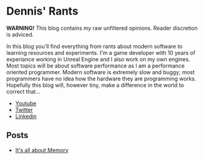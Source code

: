 # Dennis' Rants
**WARNING!** This blog contains my raw unfiltered opinions. Reader discretion is adviced.

In this blog you'll find everything from rants about modern software to learning resources and experiments. I'm a game developer
with 10 years of experiance working in Unreal Engine and I also work on my own engines. Most topics will be about software performance
as I am a performance oriented programmer. Modern software is extremely slow and buggy; most programmers have no idea how the 
hardware they are programming works. Hopefully this blog will, however tiny, make a difference in the world to correct that...

 * [Youtube](https://www.youtube.com/mazymodz)
 * [Twitter](https://www.twitter.com/mazymodz)
 * [Linkedin](https://www.linkedin.com/in/denanddev/)

## Posts
 * [It's all about Memory](posts/its-all-about-memory.md)
